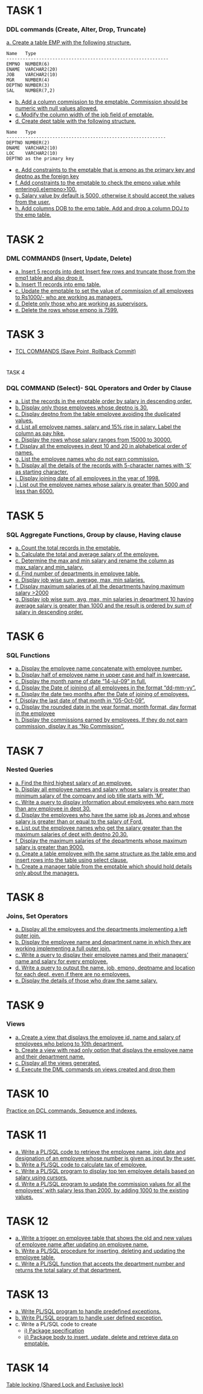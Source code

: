 # TASK 1
### DDL commands (Create, Alter, Drop, Truncate)
[a. Create a table EMP with the following structure.](https://github.com/prabhasg03/Task-Codes/blob/DBMS/DBMSL/TASK%201.txt)
 ```
 Name   Type
 ------------------------------------------------------------
 EMPNO  NUMBER(6)
 ENAME  VARCHAR2(20)
 JOB    VARCHAR2(10)
 MGR    NUMBER(4)
 DEPTNO NUMBER(3)
 SAL    NUMBER(7,2)
 ```
- [b. Add a column commission to the emptable. Commission should be numeric with null values allowed.](https://github.com/prabhasg03/Task-Codes/blob/DBMS/DBMSL/TASK%201.txt)
- [c. Modify the column width of the job field of emptable.](https://github.com/prabhasg03/Task-Codes/blob/DBMS/DBMSL/TASK%201.txt)
- [d. Create dept table with the following structure.](https://github.com/prabhasg03/Task-Codes/blob/DBMS/DBMSL/TASK%201.txt)
```
Name   Type
-----------------------------------------------------------
DEPTNO NUMBER(2)
DNAME  VARCHAR2(10)
LOC    VARCHAR2(10)
DEPTNO as the primary key
```
- [e. Add constraints to the emptable that is empno as the primary key and deptno as the foreign key](https://github.com/prabhasg03/Task-Codes/blob/DBMS/DBMSL/TASK%201.txt)
- [f. Add constraints to the emptable to check the empno value while entering(i.e)empno>100.](https://github.com/prabhasg03/Task-Codes/blob/DBMS/DBMSL/TASK%201.txt)
- [g. Salary value by default is 5000, otherwise it should accept the values from the user.](https://github.com/prabhasg03/Task-Codes/blob/DBMS/DBMSL/TASK%201.txt)
- [h. Add columns DOB to the emp table. Add and drop a column DOJ to the emp table.](https://github.com/prabhasg03/Task-Codes/blob/DBMS/DBMSL/TASK%201.txt)
# TASK 2
### DML COMMANDS (Insert, Update, Delete)
- [a. Insert 5 records into dept Insert few rows and truncate those from the emp1 table and also drop it.](https://github.com/prabhasg03/Task-Codes/blob/DBMS/DBMSL/TASK%202.txt)
- [b. Insert 11 records into emp table.](https://github.com/prabhasg03/Task-Codes/blob/DBMS/DBMSL/TASK%202.txt)
- [c. Update the emptable to set the value of commission of all employees to Rs1000/- who are working as managers.](https://github.com/prabhasg03/Task-Codes/blob/DBMS/DBMSL/TASK%202.txt)
- [d. Delete only those who are working as supervisors.](https://github.com/prabhasg03/Task-Codes/blob/DBMS/DBMSL/TASK%202.txt)
- [e. Delete the rows whose empno is 7599.](https://github.com/prabhasg03/Task-Codes/blob/DBMS/DBMSL/TASK%202.txt)
# TASK 3
- [TCL COMMANDS (Save Point, Rollback Commit)](https://github.com/prabhasg03/Task-Codes/blob/DBMS/DBMSL/TASK%203.txt)
# 
TASK 4
### DQL COMMAND (Select)- SQL Operators and Order by Clause
- [a. List the records in the emptable order by salary in descending order.](https://github.com/prabhasg03/Task-Codes/blob/DBMS/DBMSL/Task%204.sql)
- [b. Display only those employees whose deptno is 30.](https://github.com/prabhasg03/Task-Codes/blob/DBMS/DBMSL/Task%204.sql)
- [c. Display deptno from the table employee avoiding the duplicated values.](https://github.com/prabhasg03/Task-Codes/blob/DBMS/DBMSL/Task%204.sql)
- [d. List all employee names, salary and 15% rise in salary. Label the column as pay hike.](https://github.com/prabhasg03/Task-Codes/blob/DBMS/DBMSL/Task%204.sql)
- [e. Display the rows whose salary ranges from 15000 to 30000.](https://github.com/prabhasg03/Task-Codes/blob/DBMS/DBMSL/Task%204.sql)
- [f. Display all the employees in dept 10 and 20 in alphabetical order of names.](https://github.com/prabhasg03/Task-Codes/blob/DBMS/DBMSL/Task%204.sql)
- [g. List the employee names who do not earn commission.](https://github.com/prabhasg03/Task-Codes/blob/DBMS/DBMSL/Task%204.sql)
- [h. Display all the details of the records with 5-character names with ‘S’ as starting character.](https://github.com/prabhasg03/Task-Codes/blob/DBMS/DBMSL/Task%204.sql)
- [i. Display joining date of all employees in the year of 1998.](https://github.com/prabhasg03/Task-Codes/blob/DBMS/DBMSL/Task%204.sql)
- [j. List out the employee names whose salary is greater than 5000 and less than 6000.](https://github.com/prabhasg03/Task-Codes/blob/DBMS/DBMSL/Task%204.sql)
# TASK 5
### SQL Aggregate Functions, Group by clause, Having clause
- [a. Count the total records in the emptable.](https://github.com/prabhasg03/Task-Codes/blob/DBMS/DBMSL/task5.txt)
- [b. Calculate the total and average salary of the employee.](https://github.com/prabhasg03/Task-Codes/blob/DBMS/DBMSL/task5.txt)
- [c. Determine the max and min salary and rename the column as max_salary and min_salary.](https://github.com/prabhasg03/Task-Codes/blob/DBMS/DBMSL/task5.txt)
- [d. Find number of departments in employee table.](https://github.com/prabhasg03/Task-Codes/blob/DBMS/DBMSL/task5.txt)
- [e. Display job wise sum, average, max, min salaries.](https://github.com/prabhasg03/Task-Codes/blob/DBMS/DBMSL/task5.txt)
- [f. Display maximum salaries of all the departments having maximum salary >2000](https://github.com/prabhasg03/Task-Codes/blob/DBMS/DBMSL/task5.txt)
- [g. Display job wise sum, avg, max, min salaries in department 10 having average salary is greater than 1000 and the result is ordered by sum of salary in descending order.](https://github.com/prabhasg03/Task-Codes/blob/DBMS/DBMSL/task5.txt)
# TASK 6
### SQL Functions
- [a. Display the employee name concatenate with employee number.](https://github.com/prabhasg03/Task-Codes/blob/DBMS/DBMSL/Task%206.sql)
- [b. Display half of employee name in upper case and half in lowercase.](https://github.com/prabhasg03/Task-Codes/blob/DBMS/DBMSL/Task%206.sql)
- [c. Display the month name of date “14-jul-09” in full.](https://github.com/prabhasg03/Task-Codes/blob/DBMS/DBMSL/Task%206.sql)
- [d. Display the Date of joining of all employees in the format “dd-mm-yy”.](https://github.com/prabhasg03/Task-Codes/blob/DBMS/DBMSL/Task%206.sql)
- [e. Display the date two months after the Date of joining of employees.](https://github.com/prabhasg03/Task-Codes/blob/DBMS/DBMSL/Task%206.sql)
- [f. Display the last date of that month in “05-Oct-09”.](https://github.com/prabhasg03/Task-Codes/blob/DBMS/DBMSL/Task%206.sql)
- [g. Display the rounded date in the year format, month format, day format in the employee](https://github.com/prabhasg03/Task-Codes/blob/DBMS/DBMSL/Task%206.sql)
- [h. Display the commissions earned by employees. If they do not earn commission, display it as “No Commission”.](https://github.com/prabhasg03/Task-Codes/blob/DBMS/DBMSL/Task%206.sql)
# TASK 7
### Nested Queries
- [a. Find the third highest salary of an employee.](https://github.com/prabhasg03/Task-Codes/blob/DBMS/DBMSL/Task%207.sql)
- [b. Display all employee names and salary whose salary is greater than minimum salary of the company and job title starts with 'M'.](https://github.com/prabhasg03/Task-Codes/blob/DBMS/DBMSL/Task%207.sql)
- [c. Write a query to display information about employees who earn more than any employee in dept 30.](https://github.com/prabhasg03/Task-Codes/blob/DBMS/DBMSL/Task%207.sql)
- [d. Display the employees who have the same job as Jones and whose salary is greater than or equal to the salary of Ford.](https://github.com/prabhasg03/Task-Codes/blob/DBMS/DBMSL/Task%207.sql)
- [e. List out the employee names who get the salary greater than the maximum salaries of dept with deptno 20,30.](https://github.com/prabhasg03/Task-Codes/blob/DBMS/DBMSL/Task%207.sql)
- [f. Display the maximum salaries of the departments whose maximum salary is greater than 9000.](https://github.com/prabhasg03/Task-Codes/blob/DBMS/DBMSL/Task%207.sql)
- [g. Create a table employee with the same structure as the table emp and insert rows into the table using select clause.](https://github.com/prabhasg03/Task-Codes/blob/DBMS/DBMSL/Task%207.sql)
- [h. Create a manager table from the emptable which should hold details only about the managers.](https://github.com/prabhasg03/Task-Codes/blob/DBMS/DBMSL/Task%207.sql)
# TASK 8
### Joins, Set Operators
- [a. Display all the employees and the departments implementing a left outer join.](https://github.com/prabhasg03/Task-Codes/blob/DBMS/DBMSL/Task%208.sql)
- [b. Display the employee name and department name in which they are working implementing a full outer join.](https://github.com/prabhasg03/Task-Codes/blob/DBMS/DBMSL/Task%208.sql)
- [c. Write a query to display their employee names and their managers’ name and salary for every employee.](https://github.com/prabhasg03/Task-Codes/blob/DBMS/DBMSL/Task%208.sql)
- [d. Write a query to output the name, job, empno, deptname and location for each dept, even if there are no employees.](https://github.com/prabhasg03/Task-Codes/blob/DBMS/DBMSL/Task%208.sql)
- [e. Display the details of those who draw the same salary.](https://github.com/prabhasg03/Task-Codes/blob/DBMS/DBMSL/Task%208.sql)
# TASK 9
### Views
- [a. Create a view that displays the employee id, name and salary of employees who belong to 10th department.](https://github.com/prabhasg03/Task-Codes/blob/DBMS/DBMSL/task9.sql)
- [b. Create a view with read only option that displays the employee name and their department name.](https://github.com/prabhasg03/Task-Codes/blob/DBMS/DBMSL/task9.sql)
- [c. Display all the views generated.](https://github.com/prabhasg03/Task-Codes/blob/DBMS/DBMSL/task9.sql)
- [d. Execute the DML commands on views created and drop them](https://github.com/prabhasg03/Task-Codes/blob/DBMS/DBMSL/task9.sql)
# TASK 10
[Practice on DCL commands, Sequence and indexes.](https://github.com/prabhasg03/Task-Codes/blob/DBMS/DBMSL/Task%2010.sql)
# TASK 11
- [a. Write a PL/SQL code to retrieve the employee name, join date and designation of an employee whose number is given as input by the user.](https://github.com/prabhasg03/Task-Codes/blob/DBMS/DBMSL/Task11.sql)
- [b. Write a PL/SQL code to calculate tax of employee.](https://github.com/prabhasg03/Task-Codes/blob/DBMS/DBMSL/Task11.sql)
- [c. Write a PL/SQL program to display top ten employee details based on salary using cursors.](https://github.com/prabhasg03/Task-Codes/blob/DBMS/DBMSL/Task11.sql)
- [d. Write a PL/SQL program to update the commission values for all the employees’ with salary less than 2000, by adding 1000 to the existing values.](https://github.com/prabhasg03/Task-Codes/blob/DBMS/DBMSL/Task11.sql)
# TASK 12
- [a. Write a trigger on employee table that shows the old and new values of employee name after updating on employee name.](https://github.com/prabhasg03/Task-Codes/blob/DBMS/DBMSL/Task12/T12a.sql)
- [b. Write a PL/SQL procedure for inserting, deleting and updating the employee table.](https://github.com/prabhasg03/Task-Codes/blob/DBMS/DBMSL/Task12/T12b.sql)
- [c. Write a PL/SQL function that accepts the department number and returns the total salary of that department.](https://github.com/prabhasg03/Task-Codes/blob/DBMS/DBMSL/Task12/T12c.sql)
# TASK 13
- [a. Write PL/SQL program to handle predefined exceptions.](https://github.com/prabhasg03/Task-Codes/blob/DBMS/DBMSL/Task13/T13a.sql)
- [b. Write PL/SQL program to handle user defined exception.](https://github.com/prabhasg03/Task-Codes/blob/DBMS/DBMSL/Task13/T13b.sql)
- c. Write a PL/SQL code to create
  - [i) Package specification](https://github.com/prabhasg03/Task-Codes/blob/DBMS/DBMSL/Task13/T13.sql)
  - [ii) Package body to insert, update, delete and retrieve data on emptable.](https://github.com/prabhasg03/Task-Codes/blob/DBMS/DBMSL/Task13/T13c.sql)
# TASK 14
[Table locking (Shared Lock and Exclusive lock)](https://github.com/prabhasg03/Task-Codes/blob/DBMS/DBMSL/Task14.sql)
